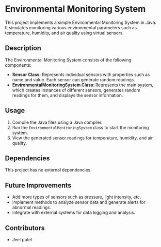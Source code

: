 # Environmental Monitoring System

This project implements a simple Environmental Monitoring System in Java. It simulates monitoring various environmental parameters such as temperature, humidity, and air quality using virtual sensors.

## Description

The Environmental Monitoring System consists of the following components:

- **Sensor Class**: Represents individual sensors with properties such as name and value. Each sensor can generate random readings.
- **EnvironmentalMonitoringSystem Class**: Represents the main system, which creates instances of different sensors, generates random readings for them, and displays the sensor information.

## Usage

1. Compile the Java files using a Java compiler.
2. Run the `EnvironmentalMonitoringSystem` class to start the monitoring system.
3. View the generated sensor readings for temperature, humidity, and air quality.

## Dependencies

This project has no external dependencies.

## Future Improvements

- Add more types of sensors such as pressure, light intensity, etc.
- Implement methods to analyze sensor data and generate alerts for abnormal readings.
- Integrate with external systems for data logging and analysis.

## Contributors

- Jeel patel
